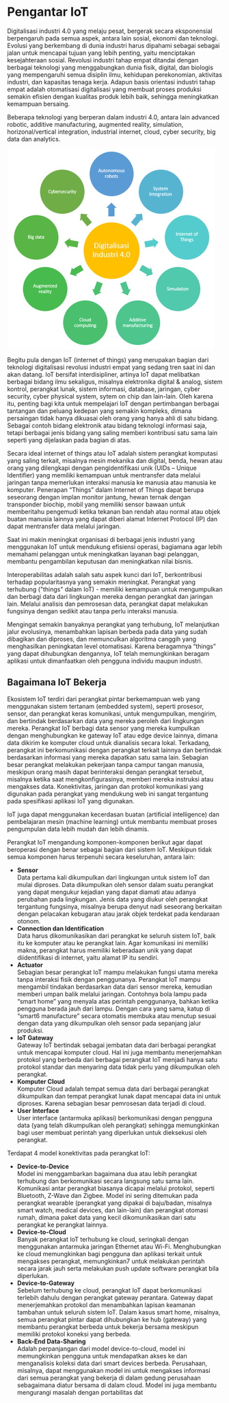# Pengantar IoT

Digitalisasi industri 4.0 yang melaju pesat, bergerak secara eksponensial berpengaruh pada semua aspek, antara lain sosial, ekonomi dan teknologi. Evolusi yang berkembang di dunia industri harus dipahami sebagai sebagai jalan untuk mencapai tujuan yang lebih penting, yaitu menciptakan kesejahteraan sosial. Revolusi industri tahap empat ditandai dengan berbagai teknologi yang menggabungkan dunia fisik, digital, dan biologis yang mempengaruhi semua disiplin ilmu, kehidupan perekonomian, aktivitas industri, dan kapasitas tenaga kerja. Adapun basis orientasi industri tahap empat adalah otomatisasi digitalisasi yang
membuat proses produksi semakin efisien dengan kualitas produk lebih baik, sehingga meningkatkan kemampuan bersaing.

Beberapa teknologi yang berperan dalam industri 4.0, antara lain advanced robotic, additive manufacturing, augmented reality, simulation, horizonal/vertical integration, industrial internet, cloud, cyber security, big data dan analytics.

![](res/tren-industri-4.0.png)

Begitu pula dengan IoT (internet of things) yang merupakan bagian dari teknologi digitalisasi revolusi industri empat yang sedang tren saat ini dan akan datang. IoT bersifat interdisipliner, artinya IoT dapat melibatkan berbagai bidang ilmu sekaligus, misalnya elektronika digital & analog, sistem kontrol, perangkat lunak, sistem informasi, database, jaringan, cyber security, cyber physical system, sytem on chip dan lain-lain. Oleh karena itu, penting bagi kita untuk mempelajari IoT dengan pertimbangan berbagai tantangan dan peluang kedepan yang semakin kompleks, dimana persaingan tidak hanya dikuasai oleh orang yang hanya ahli di satu bidang. Sebagai contoh bidang elektronik atau bidang teknologi informasi saja, tetapi berbagai jenis bidang yang saling memberi kontribusi satu sama lain seperti yang dijelaskan pada bagian di atas.

Secara ideal internet of things atau IoT adalah sistem perangkat komputasi yang saling terkait, misalnya mesin mekanika dan digital, benda, hewan atau orang yang dilengkapi dengan pengidentifikasi unik (UIDs – Unique Identifier) yang memiliki kemampuan untuk mentransfer data melalui jaringan tanpa memerlukan interaksi manusia ke manusia atau manusia ke komputer. Penerapan “Things” dalam Internet of Things dapat berupa seseorang dengan implan monitor jantung, hewan ternak dengan transponder biochip, mobil yang memiliki sensor bawaan untuk memberitahu pengemudi ketika tekanan ban rendah atau normal atau objek buatan manusia lainnya yang dapat diberi alamat Internet Protocol (IP) dan dapat mentransfer data melalui jaringan.

Saat ini makin meningkat organisasi di berbagai jenis industri yang menggunakan IoT untuk mendukung efisiensi operasi, bagiamana agar lebih memahami pelanggan untuk meningkatkan layanan bagi pelanggan, membantu pengambilan keputusan dan meningkatkan nilai bisnis.

Interoperabilitas adalah salah satu aspek kunci dari IoT, berkontribusi terhadap popularitasnya yang semakin meningkat. Perangkat yang terhubung ("things" dalam IoT) - memiliki kemampuan untuk mengumpulkan dan berbagi data dari lingkungan mereka dengan perangkat dan jaringan lain. Melalui analisis dan pemrosesan data, perangkat dapat melakukan fungsinya dengan sedikit atau tanpa perlu interaksi manusia.

Mengingat semakin banyaknya perangkat yang terhubung, IoT melanjutkan jalur evolusinya, menambahkan lapisan berbeda pada data yang sudah dibagikan dan diproses, dan memunculkan algoritma canggih yang menghasilkan peningkatan level otomatisasi. Karena beragamnya “things” yang dapat dihubungkan dengannya, IoT telah memungkinkan beragam aplikasi untuk dimanfaatkan oleh pengguna individu maupun industri.

## Bagaimana IoT Bekerja
Ekosistem IoT terdiri dari perangkat pintar berkemampuan web yang menggunakan sistem tertanam (embedded system), seperti prosesor, sensor, dan perangkat keras komunikasi, untuk mengumpulkan, mengirim, dan bertindak berdasarkan data yang mereka peroleh dari lingkungan mereka. Perangkat IoT berbagi data sensor yang mereka kumpulkan dengan menghubungkan ke gateway IoT atau edge device lainnya, dimana data dikirim ke komputer cloud untuk dianalisis secara lokal. Terkadang, perangkat ini berkomunikasi dengan perangkat terkait lainnya dan bertindak berdasarkan informasi yang mereka dapatkan satu sama lain. Sebagian besar perangkat melakukan pekerjaan tanpa campur tangan manusia, meskipun orang masih dapat berinteraksi dengan perangkat tersebut, misalnya ketika saat mengkonfigurasinya, memberi mereka instruksi atau mengakses data. Konektivitas, jaringan dan protokol komunikasi yang digunakan pada perangkat yang mendukung web ini sangat tergantung pada spesifikasi aplikasi IoT yang digunakan.

IoT juga dapat menggunakan kecerdasan buatan (artificial intelligence) dan pembelajaran mesin (machine learning) untuk membantu membuat proses pengumpulan data lebih mudah dan lebih dinamis.

Perangkat IoT mengandung komponen-komponen berikut agar dapat beroperasi dengan benar sebagai bagian dari sistem IoT. Meskipun tidak semua komponen harus terpenuhi secara keseluruhan, antara lain:
*   **Sensor**\
    Data pertama kali dikumpulkan dari lingkungan untuk sistem IoT dan mulai diproses. Data dikumpulkan oleh sensor dalam suatu perangkat yang dapat mengukur kejadian yang dapat diamati atau adanya perubahan pada lingkungan. Jenis data yang diukur oleh perangkat tergantung fungsinya, misalnya berupa denyut nadi seseorang berkaitan dengan pelacakan kebugaran atau jarak objek terdekat pada kendaraan otonom.
*   **Connection dan Identification**\
    Data harus dikomunikasikan dari perangkat ke seluruh sistem IoT, baik itu ke komputer atau ke perangkat lain. Agar komunikasi ini memiliki makna, perangkat harus memiliki keberadaan unik yang dapat diidentifikasi di internet, yaitu alamat IP itu sendiri.
*   **Actuator**\
    Sebagian besar perangkat IoT mampu melakukan fungsi utama mereka tanpa interaksi fisik dengan penggunanya. Perangkat IoT mampu mengambil tindakan berdasarkan data dari sensor mereka, kemudian memberi umpan balik melalui jaringan. Contohnya bola lampu pada “smart home” yang menyala atas perintah penggunanya, bahkan ketika pengguna berada jauh dari lampu. Dengan cara yang sama, katup di “smart6 manufacture” secara otomatis membuka atau menutup sesuai dengan data yang dikumpulkan oleh sensor pada sepanjang jalur produksi.
*   **IoT Gateway**\
    Gateway IoT bertindak sebagai jembatan data dari berbagai perangkat untuk mencapai komputer cloud. Hal ini juga membantu menerjemahkan protokol yang berbeda dari berbagai perangkat IoT menjadi hanya satu protokol standar dan menyaring data tidak perlu yang dikumpulkan oleh perangkat.
*   **Komputer Cloud**\
    Komputer Cloud adalah tempat semua data dari berbagai perangkat dikumpulkan dan tempat perangkat lunak dapat mencapai data ini untuk diproses. Karena sebagian besar pemrosesan data terjadi di cloud.
*   **User Interface**\
    User interface (antarmuka aplikasi) berkomunikasi dengan pengguna data (yang telah dikumpulkan oleh perangkat) sehingga memungkinkan bagi user membuat perintah yang diperlukan untuk dieksekusi oleh perangkat.

Terdapat 4 model konektivitas pada perangkat IoT:
*   **Device-to-Device**\
    Model ini menggambarkan bagaimana dua atau lebih perangkat terhubung dan berkomunikasi secara langsung satu sama lain. Komunikasi antar perangkat biasanya dicapai melalui protokol, seperti Bluetooth, Z-Wave dan Zigbee. Model ini sering ditemukan pada perangkat wearable (perangkat yang dipakai di baju/badan, misalnya smart watch, medical devices, dan lain-lain) dan perangkat otomasi rumah, dimana paket data yang kecil dikomunikasikan dari satu perangkat ke perangkat lainnya.
*   **Device-to-Cloud**\
    Banyak perangkat IoT terhubung ke cloud, seringkali dengan menggunakan antarmuka jaringan Ethernet atau Wi-Fi. Menghubungkan ke cloud memungkinkan bagi pengguna dan aplikasi terkait untuk mengakses perangkat, memungkinkan7 untuk melakukan perintah secara jarak jauh serta melakukan push update software perangkat bila diperlukan.
*   **Device-to-Gateway**\
    Sebelum terhubung ke cloud, perangkat IoT dapat berkomunikasi terlebih dahulu dengan perangkat gateway perantara. Gateway dapat menerjemahkan protokol dan menambahkan lapisan keamanan tambahan untuk seluruh sistem IoT. Dalam kasus smart home, misalnya, semua perangkat pintar dapat dihubungkan ke hub (gateway) yang membantu perangkat berbeda untuk bekerja bersama meskipun memiliki protokol koneksi yang berbeda.
*   **Back-End Data-Sharing**\
    Adalah perpanjangan dari model device-to-cloud, model ini memungkinkan pengguna untuk mendapatkan akses ke dan menganalisis koleksi data dari smart devices berbeda. Perusahaan, misalnya, dapat menggunakan model ini untuk mengakses informasi dari semua perangkat yang bekerja di dalam gedung perusahaan sebagaimana diatur bersama di dalam cloud. Model ini juga membantu mengurangi masalah dengan portabilitas dat